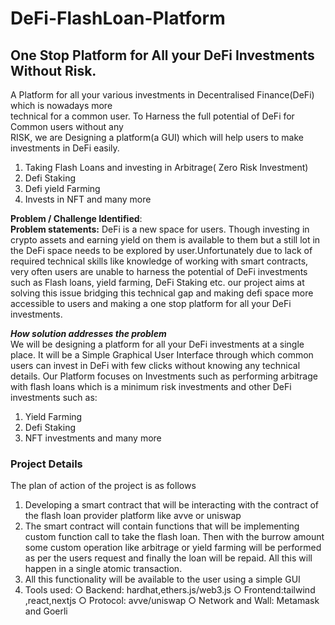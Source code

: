 # DeFi-FlashLoan-Platform

## One Stop Platform for All your DeFi Investments Without Risk.
A Platform for all your various investments in Decentralised Finance(DeFi) which is nowadays more<br>
technical for a common user. To Harness the full potential of DeFi for Common users without any<br>
RISK, we are Designing a platform(a GUI) which will help users to make investments in DeFi easily.<br>
1. Taking Flash Loans and investing in Arbitrage( Zero Risk Investment)<br>
2. Defi Staking<br>
3. Defi yield Farming<br>
4. Invests in NFT and many more<br>

**Problem / Challenge Identified**:<br>
**Problem statements:** DeFi is a new space for users. Though investing in crypto assets and earning yield
on them is available to them but a still lot in the DeFi space needs to be explored
by user.Unfortunately due to lack of required technical skills like knowledge of
working with smart contracts, very often users are unable to harness the potential
of DeFi investments such as Flash loans, yield farming, DeFi Staking etc. our
project aims at solving this issue bridging this technical gap and making defi space
more accessible to users and making a one stop platform for all your DeFi
investments.

***How solution addresses the problem***<br>
We will be designing a platform for all your DeFi investments at a single place. It
will be a Simple Graphical User Interface through which common users can invest
in DeFi with few clicks without knowing any technical details. Our Platform focuses
on Investments such as performing arbitrage with flash loans which is a
minimum risk investments and other DeFi investments such as:
1. Yield Farming
2. Defi Staking
3. NFT investments and many more

### Project Details
The plan of action of the project is as follows
1. Developing a smart contract that will be interacting with the contract of the flash loan provider
platform like avve or uniswap
2. The smart contract will contain functions that will be implementing custom function call to take the
flash loan. Then with the burrow amount some custom operation like arbitrage or yield farming will
be performed as per the users request and finally the loan will be repaid. All this will happen in a
single atomic transaction.
3. All this functionality will be available to the user using a simple GUI
4. Tools used:
○ Backend: hardhat,ethers.js/web3.js
○ Frontend:tailwind ,react,nextjs
○ Protocol: avve/uniswap
○ Network and Wall: Metamask and Goerli
